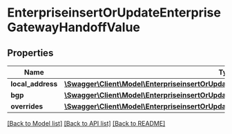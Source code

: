 # EnterpriseinsertOrUpdateEnterpriseGatewayHandoffValue

## Properties
Name | Type | Description | Notes
------------ | ------------- | ------------- | -------------
**local_address** | [**\Swagger\Client\Model\EnterpriseinsertOrUpdateEnterpriseGatewayHandoffValueLocalAddress**](EnterpriseinsertOrUpdateEnterpriseGatewayHandoffValueLocalAddress.md) |  | [optional] 
**bgp** | [**\Swagger\Client\Model\EnterpriseinsertOrUpdateEnterpriseGatewayHandoffValueBgp**](EnterpriseinsertOrUpdateEnterpriseGatewayHandoffValueBgp.md) |  | [optional] 
**overrides** | [**\Swagger\Client\Model\EnterpriseinsertOrUpdateEnterpriseGatewayHandoffValueOverrides**](EnterpriseinsertOrUpdateEnterpriseGatewayHandoffValueOverrides.md) |  | [optional] 

[[Back to Model list]](../README.md#documentation-for-models) [[Back to API list]](../README.md#documentation-for-api-endpoints) [[Back to README]](../README.md)


